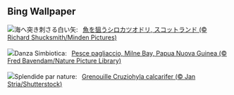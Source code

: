 ## Bing Wallpaper
![](https://www.bing.com/th?id=OHR.ShetlandGannets_JA-JP3345232589_UHD.jpg&w=1000)海へ突き刺さる白い矢:&nbsp;&ensp;[魚を狙うシロカツオドリ, スコットランド (© Richard Shucksmith/Minden Pictures)](https://www.bing.com/th?id=OHR.ShetlandGannets_JA-JP3345232589_UHD.jpg)
<br><br/>
![](https://www.bing.com/th?id=OHR.MaroonClownfish_IT-IT1939766498_UHD.jpg&w=1000)Danza Simbiotica:&nbsp;&ensp;[Pesce pagliaccio, Milne Bay, Papua Nuova Guinea (© Fred Bavendam/Nature Picture Library)](https://www.bing.com/th?id=OHR.MaroonClownfish_IT-IT1939766498_UHD.jpg)
<br><br/>
![](https://www.bing.com/th?id=OHR.SplendidFrog_FR-FR6442943512_UHD.jpg&w=1000)Splendide par nature:&nbsp;&ensp;[Grenouille Cruziohyla calcarifer (© Jan Stria/Shutterstock)](https://www.bing.com/th?id=OHR.SplendidFrog_FR-FR6442943512_UHD.jpg)
<br><br/>
